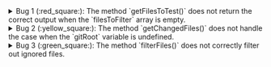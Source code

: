 <details>
<summary>
 Bug 1 (:red_square:): The method `getFilesToTest()` does not return the correct output when the `filesToFilter` array is empty.
</summary>

  - **Bug:** The `getFilesToTest()` method does not handle the case when the `filesToFilter` array is empty. As a result, the method does not set the `flagType` correctly and does not return the expected output.

  - **Issue:** The condition `if (filesToFilter) { ... }` should be changed to `if (filesToFilter && filesToFilter.length > 0) { ... }` to correctly handle the case when the `filesToFilter` array is empty.

  - **Solution:** Change the condition `if (filesToFilter) { ... }` to `if (filesToFilter && filesToFilter.length > 0) { ... }` in the `getFilesToTest()` method.

  - **Test Cases:** 

    - Input: `filesToFilter = []`
      Expected Output: `{ filesFlagReturn: { readyFilesToTest: [], flagType: '' } }`

</details>

<details>
<summary>
 Bug 2 (:yellow_square:): The method `getChangedFiles()` does not handle the case when the `gitRoot` variable is undefined.
</summary>

  - **Bug:** The `getChangedFiles()` method assumes that the `gitRoot` variable is always defined. However, if the `git rev-parse --show-toplevel` command fails or returns an empty string, the `gitRoot` variable will be undefined and cause an error.

  - **Issue:** The `getChangedFiles()` method does not handle the case when the `gitRoot` variable is undefined.

  - **Solution:** Add a check for the undefined value of the `gitRoot` variable and handle it appropriately in the `getChangedFiles()` method.

  - **Test Cases:** 

    - Input: `gitRoot = undefined, currentDir = 'path/to/current/dir'`
      Expected Output: `[]`

</details>

<details>
<summary>
 Bug 3 (:green_square:): The method `filterFiles()` does not correctly filter out ignored files.
</summary>

  - **Bug:** The `filterFiles()` method does not correctly filter out ignored files. If a file matches an ignored file name exactly, it is not filtered out as expected.

  - **Issue:** The `filterFiles()` method uses the `==` operator to compare the file path with ignored file names. This operator does not perform a strict comparison and does not match the file path exactly.

  - **Solution:** Change the `==` operator to the `===` operator in the condition `file == ignoreFile` in the `filterFiles()` method to perform a strict comparison.

  - **Test Cases:** 

    - Input: `files = ['file1.ts', 'file2.ts'], ignoredFiles = ['file2.ts']`
      Expected Output: `{ filteredFiles: ['file1.ts'], ignoredFiles: ['file2.ts'] }`

</details>